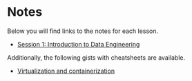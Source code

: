 # Notes

Below you will find links to the notes for each lesson.

* [Session 1: Introduction to Data Engineering](1_intro.md)

Additionally, the following gists with cheatsheets are available.

* [Virtualization and containerization](https://gist.github.com/ziritrion/1842c8a4c4851602a8733bba19ab6050)